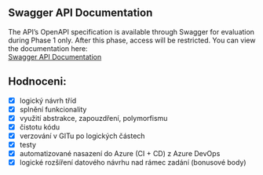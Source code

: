 ## Swagger API Documentation

The API’s OpenAPI specification is available through Swagger for evaluation during Phase 1 only. After this phase, access will be restricted. You can view the documentation here:  
[Swagger API Documentation](https://app-iw5-2024-team-xpopov10-api.azurewebsites.net/swagger/index.html)

## Hodnoceni:
- [x] logický návrh tříd
- [x] splnění funkcionality
- [x] využití abstrakce, zapouzdření, polymorfismu
- [x] čistotu kódu
- [x] verzování v GITu po logických částech
- [x] testy
- [x] automatizované nasazení do Azure (CI + CD) z Azure DevOps
- [x] logické rozšíření datového návrhu nad rámec zadání (bonusové body)